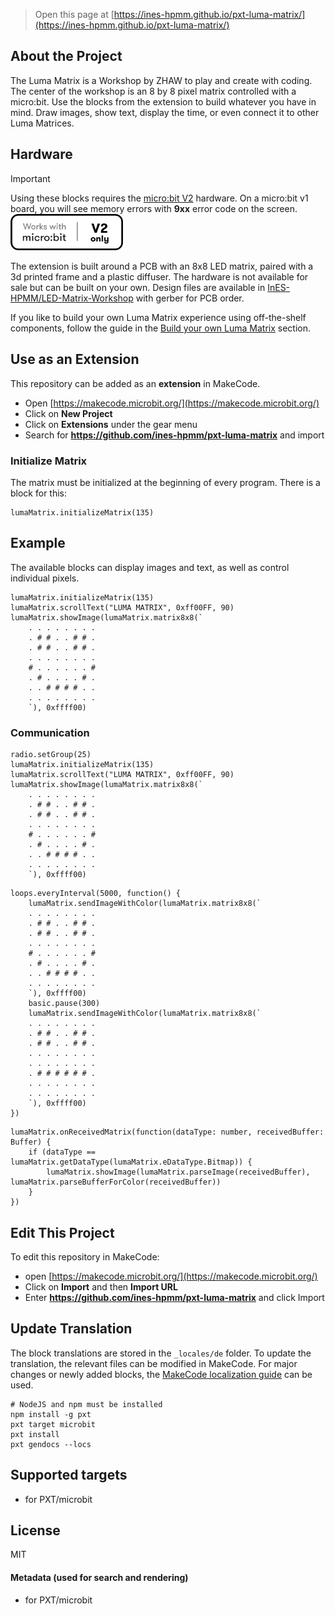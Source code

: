 
> Open this page at [https://ines-hpmm.github.io/pxt-luma-matrix/](https://ines-hpmm.github.io/pxt-luma-matrix/)

## About the Project

The Luma Matrix is a Workshop by ZHAW to play and create with coding. The center of the workshop is an 8 by 8 pixel matrix controlled with a micro:bit. 
Use the blocks from the extension to build whatever you have in mind. Draw images, show text, display the time, or even connect it to other Luma Matrices.

## Hardware

> [!IMPORTANT]
> Using these blocks requires the [micro:bit V2](https://makecode.microbit.org/device/v2) hardware. On a micro:bit v1 board, you will see memory errors with **9xx** error code on the screen.
> <img src="./docs/src/assets/v2-only.png" alt="v2-only" style="width:180px;" /> 

The extension is built around a PCB with an 8x8 LED matrix, paired with a 3d printed frame and a plastic diffuser. The hardware is not available for sale but can be built on your own. Design files are available in [InES-HPMM/LED-Matrix-Workshop](https://github.com/InES-HPMM/LED-Matrix-Workshop) with gerber for PCB order.

If you like to build your own Luma Matrix experience using off-the-shelf components, follow the guide in the [Build your own Luma Matrix](docs/src/guides/build-your-own.md) section.

## Use as an Extension

This repository can be added as an **extension** in MakeCode.

* Open [https://makecode.microbit.org/](https://makecode.microbit.org/)
* Click on **New Project**
* Click on **Extensions** under the gear menu
* Search for **https://github.com/ines-hpmm/pxt-luma-matrix** and import

### Initialize Matrix
The matrix must be initialized at the beginning of every program. There is a block for this:
```blocks
lumaMatrix.initializeMatrix(135)

```

## Example
The available blocks can display images and text, as well as control individual pixels.
```blocks
lumaMatrix.initializeMatrix(135)
lumaMatrix.scrollText("LUMA MATRIX", 0xff00FF, 90)
lumaMatrix.showImage(lumaMatrix.matrix8x8(`
    . . . . . . . .
    . # # . . # # .
    . # # . . # # .
    . . . . . . . .
    # . . . . . . #
    . # . . . . # .
    . . # # # # . .
    . . . . . . . .
    `), 0xffff00)
```

### Communication
```blocks
radio.setGroup(25)
lumaMatrix.initializeMatrix(135)
lumaMatrix.scrollText("LUMA MATRIX", 0xff00FF, 90)
lumaMatrix.showImage(lumaMatrix.matrix8x8(`
    . . . . . . . .
    . # # . . # # .
    . # # . . # # .
    . . . . . . . .
    # . . . . . . #
    . # . . . . # .
    . . # # # # . .
    . . . . . . . .
    `), 0xffff00)
```
```blocks
loops.everyInterval(5000, function() {
    lumaMatrix.sendImageWithColor(lumaMatrix.matrix8x8(`
    . . . . . . . .
    . # # . . # # .
    . # # . . # # .
    . . . . . . . .
    # . . . . . . #
    . # . . . . # .
    . . # # # # . .
    . . . . . . . .
    `), 0xffff00)
    basic.pause(300)
    lumaMatrix.sendImageWithColor(lumaMatrix.matrix8x8(`
    . . . . . . . .
    . # # . . # # .
    . # # . . # # .
    . . . . . . . .
    . . . . . . . .
    . # # # # # # .
    . . . . . . . .
    . . . . . . . .
    `), 0xffff00)
})
```
```blocks
lumaMatrix.onReceivedMatrix(function(dataType: number, receivedBuffer: Buffer) {
    if (dataType == lumaMatrix.getDataType(lumaMatrix.eDataType.Bitmap)) {
        lumaMatrix.showImage(lumaMatrix.parseImage(receivedBuffer), lumaMatrix.parseBufferForColor(receivedBuffer))
    }
})
```


## Edit This Project

To edit this repository in MakeCode:

* open [https://makecode.microbit.org/](https://makecode.microbit.org/)
* Click on **Import** and then **Import URL**
* Enter **https://github.com/ines-hpmm/pxt-luma-matrix** and click Import

## Update Translation
The block translations are stored in the `_locales/de` folder. To update the translation, the relevant files can be modified in MakeCode. For major changes or newly added blocks, the [MakeCode localization guide](https://makecode.com/extensions/localization) can be used.

```shell
# NodeJS and npm must be installed
npm install -g pxt
pxt target microbit
pxt install
pxt gendocs --locs
```

## Supported targets

* for PXT/microbit

## License

MIT

#### Metadata (used for search and rendering)

* for PXT/microbit
<script src="https://makecode.com/gh-pages-embed.js"></script><script>makeCodeRender("{{ site.makecode.home_url }}", "{{ site.github.owner_name }}/{{ site.github.repository_name }}");</script>
